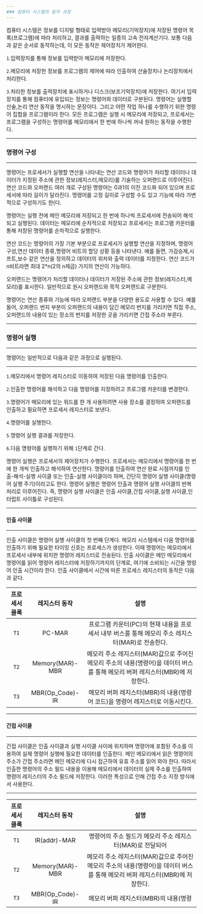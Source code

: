 ```yaml
---
### 컴퓨터 시스템의 동작 과정 
---
```

컴퓨터 시스템은 정보를 디지털 형태로 입력받아 메모리(기억장치)에 저장된 명령어 목록(프로그램)에 따라 처리하고, 결과를 출력하는 일종의 고속 전자계산기다. 보통 다음과 같은 순서로 동작하는데, 이 모든 동작은 제어장치가 제어한다.

`1`.입력장치를 통해 정보를 입력받아 메모리에 저장한다.

`2`.메모리에 저장한 정보를 프로그램의 제어에 따라 인출하여 산술장치나 논리장치에서 처리한다.

`3`.처리한 정보를 출력장치에 표시하거나 디스크(보조기억장치)에 저장한다.
여기서 입력장치를 통해 컴퓨터에 유입되는 정보는 명령어와 데이터로 구분된다. 명령어는 실행할 산술,논리 연산 동작을 명시하는 문장이다. 그리고 어떤 작업 하나를 수행하기 위한 명령어 집합을 프로그램이라 한다. 모든 프로그램은 실행 시 메모리에 저장되고, 프로세서는 프로그램을 구성하는 명령어를 메모리에서 한 번에 하나씩 꺼내 원하는 동작을 수행한다.

---
### 명령어 구성
---
명령어는 프로세서가 실행할 연산을 나타내는 연산 코드와 명령어가 처리할 데이터나 데이터가 지정된 주소에 관한 정보(레지스터,메모리)를 기술하는 오퍼랜드로 이루어진다. 연산 코드와 오퍼랜드 여러 개로 구성된 명령어는 0과1의 이진 코드화 되어 있으며 프로세서에 따라 길이가 달라진다. 명령어를 고정 길이로 구성할 수도 있고 기능에 따라 가변적으로 구성하기도 한(다.

명령어는 실행 전에 메인 메모리에 저장되고 한 번에 하나씩 프로세서에 전송되어 해석되고 실행된다. 데이터는 메모리에 순차적으로 저장되고 프로세서는 프로그램 카운터를 통해 저장된 명령어를 순차적으로 실행한다.

연산 코드는 명령어의 가장 기본 부분으로 프로세서가 실행할 연산을 지정하며, 명령어 구성,연산 데이터 종류,명령어 비트의 할당 상황 등을 나타낸다. 예를 들면, 가감승제,시프트,보수 같은 연산을 정의하고 데이터의 위차와 출력 데이터를 지정한다. 연산 코드가 n비트라면 최대 2*n(2의 n제곱) 가지의 연산이 가능하다.

오퍼랜드는 명령어가 처리할 데이터나 데이터가 저장된 주소에 관한 정보(레지스터,메모리)를 표시한다. 일반적으로 원시 오퍼랜드와 목적 오퍼랜드로 구분한다.

명령어는 연산 종류와 기능에 따라 오퍼랜드 부분을 다양한 용도로 사용할 수 있다. 예를 들어, 오퍼랜드 번지 부분이 오퍼랜드의 내용이 담긴 메모리 번지를 가리키면 직접 주소,오퍼랜드의 내용이 있는 장소의 번지를 저장한 곳을 가리키면 간접 주소라 부른다. 

---
### 명령어 실행
---
명령어는 일반적으로 다음과 같은 과정으로 실행된다.

---

`1`.메모리에서 명령어 레지스터로 이동하여 저장된 다음 명령어를 인출한다.

`2`.인출한 명령어를 해석하고 다음 명령어를 지정하려고 프로그램 카운터를 변경한다.

`3`.명령어가 메모리에 있는 워드를 한 개 사용하려면 사용 장소를 결정하여 오퍼랜드를 인출하고 필요하면 프로세서 레지스터로 보낸다.

`4`.명령어를 실행한다.

`5`.명령어 실행 결과를 저장한다.

`6`.다음 명령어를 실행하기 위해 `1`단계로 간다.

명령어 실행은 프로세서의 제어장치가 수행한다. 프로세서는 메모리에서 명령어를 한 번에 한 개씩 인출하고 해석하여 연산한다. 명령어를 인출하여 연산 완료 시점까지를 인출-해석-실행 사이클 또는 인출-실행 사이클이라 하며, 간단히 명령어 실행 사이클(명령어 실행 주기)이라고도 한다. 명령어 실행은 명령어 인출과 명령어 실행 사이클의 반복 처리로 이루어진다. 즉, 명령어 실행 사이클은 인출 사이클,간접 사이클,실행 사이클,인터럽트 사이틀로 구성된다.

---
#### 인출 사이클
---
인출 사이클은 명령어 실행 사이클의 첫 번째 단계다. 메모리 시스템에서 다음 명령어를 인출하기 위해 필요한 타이밍 신호는 프로세스가 생성한다. 이때 명령어는 메모리에서 프로세서 내부에 위치한 명령어 레지스터로 전송된다. 인출 사이클은 메인 메모리에서 명령어를 읽어 명령어 레지스터에 저장하기까지의 단계로, 여기에 소비되는 시간을 명령어 인출 시간이라 한다. 인출 사이클에서 시간에 따른 프로세스 레지스터의 동작은 다음과 같다.

| 프로세서 클록 |  레지스터 동작 |  설명 | 
| :----:  |  :----:  |  :----:  |
|`T1`| PC-MAR | 프로그램 카운터(PC)의 현재 내용을 프로세서 내부 버스를 통해 메모리 주소 레지스터(MAR)로 전송한다.  |
|`T2`| Memory(MAR)-MBR | 메모리 주소 레지스터(MAR)값으로 주어진 메모리 주소의  내용(명령어)을 데이터 버스를 통해 메모리 버퍼 레지스터(MBR)에 저장한다. |
|`T3`| MBR(Op_Code)-IR | 메모리 버퍼 레지스터(MBR)의 내용(명령어 코드)을 명령어 레지스터로 이동시킨다.|

---
#### 간접 사이클
---
간접 사이클은 인출 사이클과 실행 사이클 사이에 위치하며 명령어에 포함된 주소를 이용하여 실제 명령어 실행에 필요한 데이터를 인출한다. 메인 메모리에서 읽은 명령어의 주소가 간접 주소라면 메인 메모리에 다시 접근하여 유효 주소를 읽어 와야 한다. 따라서 인출한 명령어의 주소 필드 내용을 이용해 메모리에서 데이터의 실제 주소를 인출하여 명령어 레지스터의 주소 필드에 저장한다. 이러한 특성으로 인해 간접 주소 지정 방식에서 사용한다.

---
| 프로세서 클록 |  레지스터 동작 |  설명 | 
| :----:  |  :----:  |  :----:  |
|`T1`| IR(addr)-MAR | 명령어의 주소 필드가 메모리 주소 레지스터(MAR)로 전달되어   |
|`T2`| Memory(MAR)-MBR | 메모리 주소 레지스터(MAR)값으로 주어진 메모리 주소의  내용(명령어)을 데이터 버스를 통해 메모리 버퍼 레지스터(MBR)에 저장한다. |
|`T3`| MBR(Op_Code)-IR | 메모리 버퍼 레지스터(MBR)의 내용(명령






















